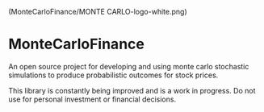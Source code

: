 (MonteCarloFinance/MONTE CARLO-logo-white.png)


# MonteCarloFinance
 An open source project for developing and using monte carlo stochastic simulations to produce probabilistic outcomes for stock prices.
 
 This library is constantly being improved and is a work in progress. Do not use for personal investment or financial decisions.
 
 

